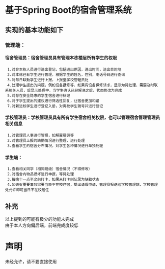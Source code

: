 基于Spring Boot的宿舍管理系统
===
实现的基本功能如下
------
### 管理端：
  #### 宿舍管理员：宿舍管理员具有管理本栋楼层所有学生的权限  
     1.对非本栋人员进行进出登记，包括进出原因，进出时间，进出目的地  
     2.对本栋已有学生进行管理，根据学生的姓名，性别，电话号码进行查询  
     3.对每日缺勤学生进行上报，上报至学校管理员处  
     4.处理学生提出的问题，例如设备报修等，如果有设备保修请求，显示为待处理，需要及时联系相关人员，后显示处理中，当学生确认已经解决之后，状态修改为完成  
     5.对存在安全隐患的学生宿舍进行标记  
     6.对于学生提出的建议进行筛选性回复，让宿舍更加和谐  
     7.对新进校学生进行登记入册，对离校学生销号并进行登记  
  #### 学校管理员：学校管理员具有所有学生宿舍相关权限，也可以管理宿舍管理管理员相关信息  
     1.对管理员人事进行管理，如解雇雇佣等  
     2.对管理员上报的缺勤情况进行整理，进行处理  
     3.查看学生的宿舍分布情况，对学生各种情况进行单独处理  
  #### 学生端：  
     1.查看相关同学（相同班级）宿舍情况（不得修改）  
     2.对宿舍内物品损坏进行申报，等待处理  
     3.每晚十一点半之前打卡，如果未打卡则记录为缺勤状态  
     4.如确有重要事务需要当晚不在校住宿，提出请假申请，管理员报送给学校管理端，学校管理处允许即可当日不在校居住  
## 补充  
以上提到的可能有极少的功能未完成  
由于本人方向偏后端，前端完成度较低  
# 声明  
未经允许，请不要直接使用
